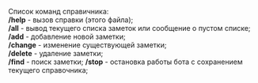 Список команд справичника:  
**/help** - вызов справки (этого файла);  
**/all** - вывод текущего списка заметок или сообщение о пустом списке;  
**/add**  - добавление новой заметки;  
**/change** - изменение существующей заметки;  
**/delete** - удаление заметки;   
**/find** - поиск заметки; 
**/stop** - остановка работы бота с сохранением текущего справочника;